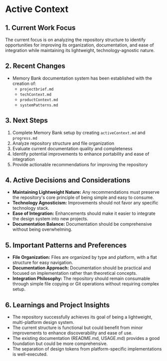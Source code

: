 # Active Context

## 1. Current Work Focus

The current focus is on analyzing the repository structure to identify opportunities for improving its organization, documentation, and ease of integration while maintaining its lightweight, technology-agnostic nature.

## 2. Recent Changes

- Memory Bank documentation system has been established with the creation of:
  - `projectbrief.md`
  - `techContext.md`
  - `productContext.md`
  - `systemPatterns.md`

## 3. Next Steps

1. Complete Memory Bank setup by creating `activeContext.md` and `progress.md`
2. Analyze repository structure and file organization
3. Evaluate current documentation quality and completeness
4. Identify potential improvements to enhance portability and ease of integration
5. Provide actionable recommendations for improving the repository

## 4. Active Decisions and Considerations

- **Maintaining Lightweight Nature:** Any recommendations must preserve the repository's core principle of being simple and easy to consume.
- **Technology Agnosticism:** Improvements should not favor any specific technology stack.
- **Ease of Integration:** Enhancements should make it easier to integrate the design system into new projects.
- **Documentation Balance:** Documentation should be comprehensive without being overwhelming.

## 5. Important Patterns and Preferences

- **File Organization:** Files are organized by type and platform, with a flat structure for easy navigation.
- **Documentation Approach:** Documentation should be practical and focused on implementation rather than theoretical concepts.
- **Integration Philosophy:** The repository should remain consumable through simple file copying or Git operations without requiring complex setup.

## 6. Learnings and Project Insights

- The repository successfully achieves its goal of being a lightweight, multi-platform design system.
- The current structure is functional but could benefit from minor improvements to enhance discoverability and ease of use.
- The existing documentation (README.md, USAGE.md) provides a good foundation but could be more comprehensive.
- The separation of design tokens from platform-specific implementations is well-executed.
